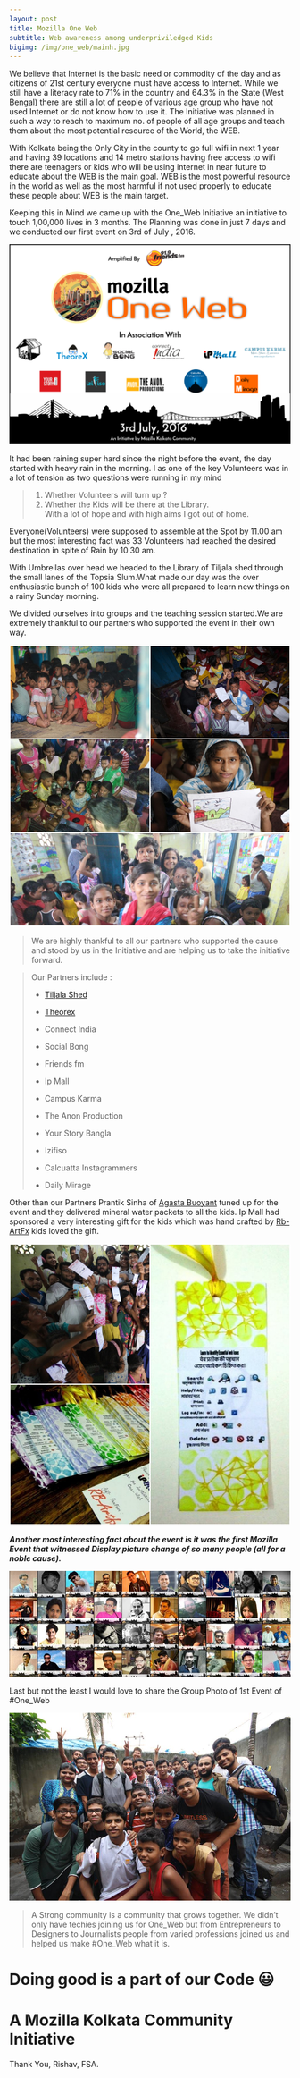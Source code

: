 ```yaml
---
layout: post
title: Mozilla One Web
subtitle: Web awareness among underpriviledged Kids
bigimg: /img/one_web/mainh.jpg
---
```


We believe that Internet is the basic need or commodity of the day and as citizens of 21st century everyone must have access to Internet. While we still have a literacy rate to 71% in the country and 64.3% in the State (West Bengal) there are still a lot of people of various age group who have not used Internet or do not know how to use it. The Initiative was planned in such a way to reach to maximum no. of people of all age groups and teach them about the most potential resource of the World, the WEB.

With Kolkata being the Only City in the county to go full wifi in next 1 year and having 39 locations and 14 metro stations having free access to wifi there are teenagers or kids who will be using internet in near future to educate about the WEB is the main goal. WEB is the most powerful resource in the world as well as the most harmful if not used properly to educate these people about WEB is the main target.

Keeping this in Mind we came up with the One_Web Initiative an initiative to touch 1,00,000 lives in 3 months. The Planning was done in just 7 days and we conducted our first event on 3rd of July , 2016.

![One Web Poster](/img/one_web/OneWeb.png)

It had been raining super hard since the night before the event, the day started with heavy rain in the morning. I as one of the key Volunteers was in a lot of tension as two questions were running in my mind  
>1. Whether Volunteers will turn up ?  
>2. Whether the Kids will be there at the Library.  
With a lot of hope and with high aims I got out of home.

Everyone(Volunteers) were supposed to assemble at the Spot by 11.00 am but the most interesting fact was 33 Volunteers had reached the desired destination in spite of Rain by 10.30 am.

With Umbrellas over head we headed to the Library of Tiljala shed through the small lanes of the Topsia Slum.What made our day was the over enthusiastic bunch of 100 kids who were all prepared to learn new things on a rainy Sunday morning.

We divided ourselves into groups and the teaching session started.We are extremely thankful to our partners who supported the event in their own way.

![comp1-1](/img/one_web/pjimage.jpg)

> We are highly thankful to all our partners who supported the cause and stood by us in the Initiative and are helping us to take the initiative forward.

>Our Partners include :
>
>* [Tiljala Shed](www.tished.com)             
>
>* [Theorex](www.theorex.tech)
>
>* Connect India                              
>
>* Social Bong
>
>* Friends fm                                 
>
>* Ip Mall
>
>* Campus Karma                            	 
>
>* The Anon Production
>
>* Your Story Bangla                          
>
>* Izifiso
>
>* Calcuatta Instagrammers                   
>
>* Daily Mirage


Other than our Partners Prantik Sinha of [Agasta Buoyant](www.agastyabuoyant.com) tuned up for the event and they delivered mineral water packets to all the kids. Ip Mall had sponsored a very interesting gift for the kids which was hand crafted by [Rb-ArtFx](www.facebook.com/rbartfx80) kids loved the gift.

![comp2-1](/img/one_web/pimage.jpg)

**_Another most interesting fact about the event is it was the first Mozilla Event that witnessed Display picture change of so many people (all for a noble cause)._**

![comp3](/img/one_web/mainh.jpg)

Last but not the least I would love to share the Group Photo of 1st Event of #One_Web

![comp4](/img/one_web/group.jpg)

>A Strong community is a community that grows together. We didn’t only have techies joining us for One_Web but from 
>Entrepreneurs to Designers to Journalists people from varied professions joined us and helped us make #One_Web what it is.

#                                         Doing good is a part of our Code :smiley:

#                                         A Mozilla Kolkata Community Initiative

Thank You,
Rishav, FSA.
